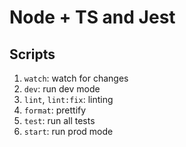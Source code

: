 # Node + TS and Jest

## Scripts

1. `watch`: watch for changes
2. `dev`: run dev mode
3. `lint`, `lint:fix`: linting
4. `format`: prettify
5. `test`: run all tests
6. `start`: run prod mode
